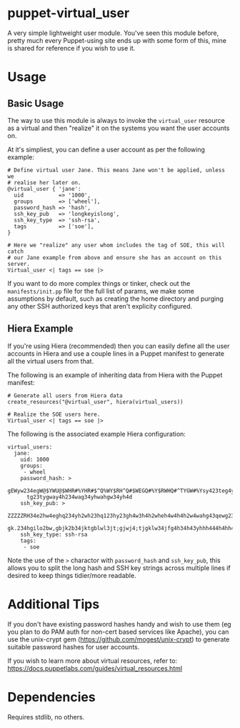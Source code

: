 # puppet-virtual_user

A very simple lightweight user module. You've seen this module before, pretty
much every Puppet-using site ends up with some form of this, mine is shared
for reference if you wish to use it.

# Usage

## Basic Usage

The way to use this module is always to invoke the `virtual_user` resource as
a virtual and then "realize" it on the systems you want the user accounts on.

At it's simpliest, you can define a user account as per the following example:

    # Define virtual user Jane. This means Jane won't be applied, unless we
    # realise her later on.
    @virtual_user { 'jane':
      uid           => '1000',
      groups        => ['wheel'],
      password_hash => 'hash',
      ssh_key_pub   => 'longkeyislong',
      ssh_key_type  => 'ssh-rsa',
      tags          => ['soe'],
    }
    
    # Here we "realize" any user whom includes the tag of SOE, this will catch
    # our Jane example from above and ensure she has an account on this server.
    Virtual_user <| tags == soe |>


If you want to do more complex things or tinker, check out the
`manifests/init.pp` file for the full list of params, we make some assumptions
by default, such as creating the home directory and purging any other SSH
authorized keys that aren't explicity configured.


## Hiera Example

If you're using Hiera (recommended) then you can easily define all the user
accounts in Hiera and use a couple lines in a Puppet manifest to generate all
the virtual users from that.

The following is an example of inheriting data from Hiera with the Puppet
manifest:

    # Generate all users from Hiera data
    create_resources("@virtual_user", hiera(virtual_users))

    # Realize the SOE users here.
    Virtual_user <| tags == soe |>


The following is the associated example Hiera configuration:

    virtual_users:
      jane:
        uid: 1000
        groups:
         - wheel
        password_hash: >
          gEWyw234egW@$YWU@$WHR#%YHR#$^Q%WY$RH^Q#$WEGQ#%Y$RWHQ#^TYGW#%Ysy423teg4y4s
          tg23tygway4h234wag34yhwahgw34yh4d
        ssh_key_pub: >
          ZZZZZRH34e2hw4eghq234yh2wh23hq123hy23gh4w3h4h2wheh4w4h4h2w4wahg43qewg23hy
          gk.234hgilo2bw,gbjk2b34jktgblwl3jt;gjwj4;tjgklw34jfg4h34h43yhhh444h4hh4hf
        ssh_key_type: ssh-rsa
        tags:
         - soe

Note the use of the `>` charactor with `password_hash` and `ssh_key_pub`, this
allows you to split the long hash and SSH key strings across multiple lines if
desired to keep things tidier/more readable.


# Additional Tips

If you don't have existing password hashes handy and wish to use them (eg you
plan to do PAM auth for non-cert based services like Apache), you can use the
unix-crypt gem (https://github.com/mogest/unix-crypt) to generate suitable
password hashes for user accounts.

If you wish to learn more about virtual resources, refer to:
https://docs.puppetlabs.com/guides/virtual_resources.html



# Dependencies

Requires stdlib, no others.


